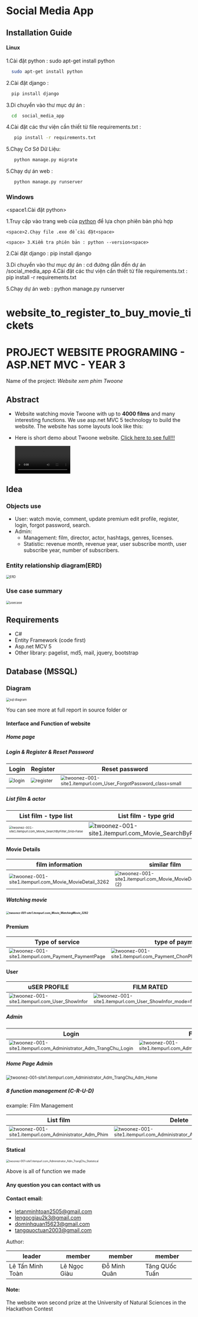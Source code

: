 # Social Media App
## Installation Guide

#### Linux

1.Cài đặt python : sudo apt-get install python 
 ```bash
   sudo apt-get install python 
   ```

2.Cài đặt django : 
 ```bash
   pip install django 
   ```

3.Di chuyển vào thư mục dự án : 

 ```bash
   cd  social_media_app
   ```

4.Cài đặt các thư viện cần thiết từ file requirements.txt : 

```bash
   pip install -r requirements.txt
   ```
5.Chạỵ Cơ Sở Dữ Liệu: 
```bash
   python manage.py migrate
   ```

5.Chạy dự án web : 
```bash
   python manage.py runserver
   ```


<space><space>

### Windows
<space1.Cài đặt python><space>

<space>1.Truy cập vào trang web của [python](https://www.python.org/downloads/) để lựa chọn phiên bản phù hợp<space>
    
    <space>2.Chạy file .exe để cài đặt<space>
   
    <space> 3.Kiểm tra phiên bản : python --version<space>
   
<space>2.Cài đặt django : pip install django<space>

<space><space>
3.Di chuyển vào thư mục dự án : cd đường dẫn đến dự án /social_media_app
<space>4.Cài đặt các thư viện cần thiết từ file requirements.txt : pip install -r requirements.txt<space>

<space><space>
5.Chạy dự án web : python manage.py runserver





# website_to_register_to_buy_movie_tickets
# PROJECT WEBSITE PROGRAMING - ASP.NET MVC - YEAR 3

Name of the project: *Website xem phim Twoone*

## Abstract
- Website watching movie Twoone with up to **4000 films** and many interesting functions. We use asp.net MVC 5 technology to build the website. 
  The website has some layouts look like this:

- Here is short demo about Twoone website. [Click here to see full!!!](https://www.youtube.com/watch?v=pwxriq0qSIQ)

  <video src="source\short demo.mp4" style="zoom:50%;"></video>
## Idea

### Objects use

- User: watch movie, comment, update premium edit profile, register, login, forgot password, search.
- Admin: 
    - Management: film, director, actor, hashtags, genres, licenses.
    - Statistic: revenue month, revenue year, user subscribe month, user subscribe year, number of subscribers.

### Entity relationship diagram(ERD)

<img src="website_to_register_to_buy_movie_tickets\source\ERD.png" style="zoom:60%;" alt ="ERD"/>

### Use case summary

<img src="website_to_register_to_buy_movie_tickets\source\Usecasetq.png" style="zoom:60%" alt="usecase" />

## Requirements
- C# 
- Entity Framework (code first)
- Asp.net MCV 5
- Other library: pagelist, md5, mail, jquery, bootstrap
## Database (MSSQL)

### Diagram

<img src="website_to_register_to_buy_movie_tickets\source\sql.png" style="zoom:60%;" alt="sql diagram"/>

You can see more at full report in source folder or 

[**Click here!!!**]: source/fullreport.pdf	"Click here!!!"



#### Interface and Function of website

##### Home page

##### Login & Register & Reset Password

| Login                                                        | Register                                                     | Reset password                                               |
| ------------------------------------------------------------ | ------------------------------------------------------------ | ------------------------------------------------------------ |
| <img src="website_to_register_to_buy_movie_tickets\source\login.png" alt="login" style="zoom:80%;" /> | <img src="website_to_register_to_buy_movie_tickets\source\register.png" alt="register" style="zoom:80%;" /> | <img src="website_to_register_to_buy_movie_tickets\source\twoonez-001-site1.itempurl.com_User_ForgotPassword_class=small.png" alt="twoonez-001-site1.itempurl.com_User_ForgotPassword_class=small" style="zoom:80%;" /> |

##### List film & actor

| List film - type list                                                                                                                                                          | List film - type grid                                                                                                                   | List actor                                                                                                                    |
|--------------------------------------------------------------------------------------------------------------------------------------------------------------------------------|-----------------------------------------------------------------------------------------------------------------------------------------|-------------------------------------------------------------------------------------------------------------------------------|
| <img src="website_to_register_to_buy_movie_tickets\source\twoonez-001-site1.itempurl.com_Movie_SearchByFilter_Grid=False.png" alt="twoonez-001-site1.itempurl.com_Movie_SearchByFilter_Grid=False" style="zoom:50%;" /> | <img src="website_to_register_to_buy_movie_tickets\source\twoonez-001-site1.itempurl.com_Movie_SearchByFilter.png" alt="twoonez-001-site1.itempurl.com_Movie_SearchByFilter"  /> | <img src="website_to_register_to_buy_movie_tickets\source\twoonez-001-site1.itempurl.com_Movie_ActorGrid.png" alt="twoonez-001-site1.itempurl.com_Movie_ActorGrid"  /> |

#### Movie Details

| film information                                             | similar film                                                 |
| ------------------------------------------------------------ | ------------------------------------------------------------ |
| <img src="website_to_register_to_buy_movie_tickets\source\twoonez-001-site1.itempurl.com_Movie_MovieDetail_3262.png" alt="twoonez-001-site1.itempurl.com_Movie_MovieDetail_3262" style="zoom:80%;" /> | <img src="website_to_register_to_buy_movie_tickets\source\twoonez-001-site1.itempurl.com_Movie_MovieDetail_3262 (2).png" alt="twoonez-001-site1.itempurl.com_Movie_MovieDetail_3262 (2)" style="zoom:80%;" /> |

##### Watching movie

##### <img src="website_to_register_to_buy_movie_tickets\source\twoonez-001-site1.itempurl.com_Movie_WatchingMovie_3262.png" alt="twoonez-001-site1.itempurl.com_Movie_WatchingMovie_3262" style="zoom: 50%;" />

#### Premium

| Type of service                                              | type of payment                                              |
| ------------------------------------------------------------ | ------------------------------------------------------------ |
| <img src="website_to_register_to_buy_movie_tickets\source\twoonez-001-site1.itempurl.com_Payment_PaymentPage.png" alt="twoonez-001-site1.itempurl.com_Payment_PaymentPage" style="zoom:80%;" /> | <img src="website_to_register_to_buy_movie_tickets\source\twoonez-001-site1.itempurl.com_Payment_ChonPhuongThucThanhToan_1.png" alt="twoonez-001-site1.itempurl.com_Payment_ChonPhuongThucThanhToan_1" style="zoom:80%;" /> |


#### User

| uSER PROFILE                                                 | FILM RATED                                                   | CHANGE PASS                                                  |
| ------------------------------------------------------------ | ------------------------------------------------------------ | ------------------------------------------------------------ |
| <img src="website_to_register_to_buy_movie_tickets\source\twoonez-001-site1.itempurl.com_User_ShowInfor.png" alt="twoonez-001-site1.itempurl.com_User_ShowInfor" style="zoom:80%;" /> | <img src="website_to_register_to_buy_movie_tickets\source\twoonez-001-site1.itempurl.com_User_ShowInfor_mode=favorite.png" alt="twoonez-001-site1.itempurl.com_User_ShowInfor_mode=favorite" style="zoom:80%;" /> | <img src="website_to_register_to_buy_movie_tickets\source\twoonez-001-site1.itempurl.com_User_ShowInfor_mode=changepass.png" alt="twoonez-001-site1.itempurl.com_User_ShowInfor_mode=changepass" style="zoom:80%;" /> |

##### Admin

| Login                                                        | Forget password                                              |
| ------------------------------------------------------------ | ------------------------------------------------------------ |
| <img src="website_to_register_to_buy_movie_tickets\source\twoonez-001-site1.itempurl.com_Administrator_Adm_TrangChu_Login.png" alt="twoonez-001-site1.itempurl.com_Administrator_Adm_TrangChu_Login" style="zoom:80%;" /> | <img src="website_to_register_to_buy_movie_tickets\source\twoonez-001-site1.itempurl.com_Administrator_Adm_TrangChu_ForgotPassword.png" alt="twoonez-001-site1.itempurl.com_Administrator_Adm_TrangChu_ForgotPassword" style="zoom:80%;" /> |

##### Home Page Admin

<img src="website_to_register_to_buy_movie_tickets\source\twoonez-001-site1.itempurl.com_Administrator_Adm_TrangChu_Adm_Home.png" alt="twoonez-001-site1.itempurl.com_Administrator_Adm_TrangChu_Adm_Home" style="zoom:80%;" />

##### 8 function management (C-R-U-D)

example: Film Management

| List film                                                    | Delete                                                       | Create                                                       | Edit                                                         |
| ------------------------------------------------------------ | ------------------------------------------------------------ | ------------------------------------------------------------ | ------------------------------------------------------------ |
| <img src="website_to_register_to_buy_movie_tickets\source\twoonez-001-site1.itempurl.com_Administrator_Adm_Phim.png" alt="twoonez-001-site1.itempurl.com_Administrator_Adm_Phim" style="zoom:80%;" /> | <img src="website_to_register_to_buy_movie_tickets\source\twoonez-001-site1.itempurl.com_Administrator_Adm_Phim_Delete_3262.png" alt="twoonez-001-site1.itempurl.com_Administrator_Adm_Phim_Delete_3262" style="zoom:80%;" /> | <img src="website_to_register_to_buy_movie_tickets\source\twoonez-001-site1.itempurl.com_Administrator_Adm_Phim_Create.png" alt="twoonez-001-site1.itempurl.com_Administrator_Adm_Phim_Create" style="zoom:80%;" /> | <img src="website_to_register_to_buy_movie_tickets\source\twoonez-001-site1.itempurl.com_Administrator_Adm_Phim_Edit_3262.png" alt="twoonez-001-site1.itempurl.com_Administrator_Adm_Phim_Edit_3262" style="zoom:80%;" /> |

#### Statical

<img src="website_to_register_to_buy_movie_tickets\source\twoonez-001-site1.itempurl.com_Administrator_Adm_TrangChu_Statistical.png" alt="twoonez-001-site1.itempurl.com_Administrator_Adm_TrangChu_Statistical" style="zoom:50%;" />

Above is all of function we made

#### Any question you can contact with us

#### Contact email:
- [letanminhtoan2505@gmail.com](mailto:letanminhtoan2505@gmail.com)
- [lengocgiau2k3@gmail.com](mailto:lengocgiau2k3@gmail.com)
- [dominhquan15623@gmail.com](mailto:dominhquan15623@gmail.com)
- [tangquoctuan2003@gmail.com](mailto:tangquoctuan2003@gmail.com)


Author:

| leader                | member       | member         | member         |
|-----------------------|--------------|----------------|----------------|
|Lê Tấn Minh Toàn       | Lê Ngọc Giàu | Đỗ Minh Quân   | Tăng QUốc Tuấn |

#### Note:
The website won second prize at the University of Natural Sciences in the Hackathon Contest

